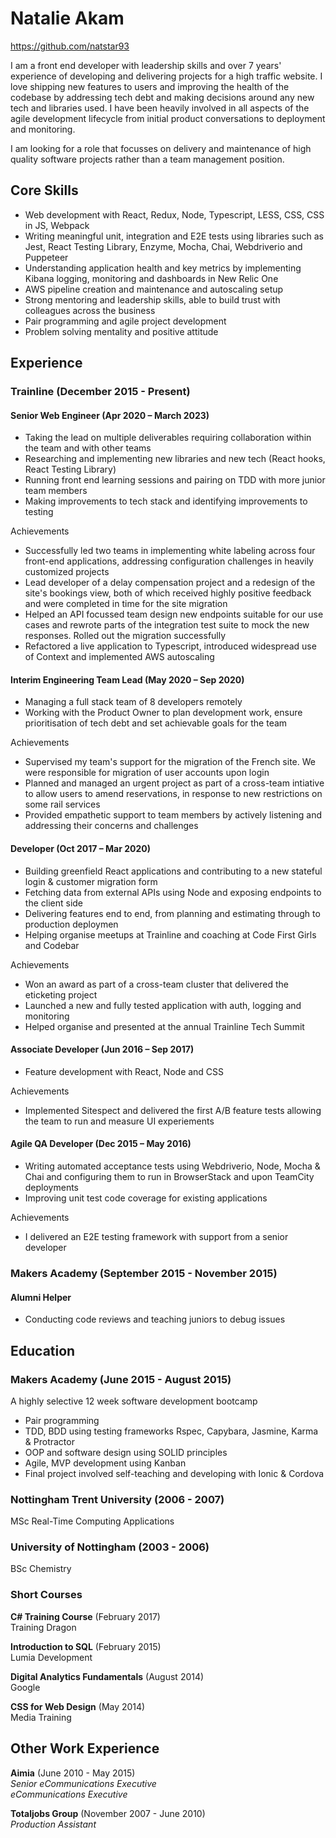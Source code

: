 # Natalie Akam

https://github.com/natstar93

I am a front end developer with leadership skills and over 7 years' experience of developing and delivering projects for a high traffic website. I love shipping new features to users and improving the health of the codebase by addressing tech debt and making decisions around any new tech and libraries used. I have been heavily involved in all aspects of the agile development lifecycle from initial product conversations to deployment and monitoring. 

I am looking for a role that focusses on delivery and maintenance of high quality software projects rather than a team management position.

## Core Skills

- Web development with React, Redux, Node, Typescript, LESS, CSS, CSS in JS, Webpack
- Writing meaningful unit, integration and E2E tests using libraries such as Jest, React Testing Library, Enzyme, Mocha, Chai, Webdriverio and Puppeteer
- Understanding application health and key metrics by implementing Kibana logging, monitoring and dashboards in New Relic One 
- AWS pipeline creation and maintenance and autoscaling setup
- Strong mentoring and leadership skills, able to build trust with colleagues across the business
- Pair programming and agile project development
- Problem solving mentality and positive attitude

## Experience

### Trainline (December 2015 - Present)

#### Senior Web Engineer (Apr 2020 – March 2023)
- Taking the lead on multiple deliverables requiring collaboration within the team and with other teams 
- Researching and implementing new libraries and new tech (React hooks, React Testing Library)
- Running front end learning sessions and pairing on TDD with more junior team members
- Making improvements to tech stack and identifying improvements to testing 

Achievements
- Successfully led two teams in implementing white labeling across four front-end applications, addressing configuration challenges in heavily customized projects
- Lead developer of a delay compensation project and a redesign of the site's bookings view, both of which received highly positive feedback and were completed in time for the site migration
- Helped an API focussed team design new endpoints suitable for our use cases and rewrote parts of the integration test suite to mock the new responses. Rolled out the migration successfully
- Refactored a live application to Typescript, introduced widespread use of Context and implemented AWS autoscaling

#### Interim Engineering Team Lead (May 2020 – Sep 2020)
- Managing a full stack team of 8 developers remotely 
- Working with the Product Owner to plan development work, ensure prioritisation of tech debt and set achievable goals for the team

Achievements
- Supervised my team's support for the migration of the French site. We were responsible for migration of user accounts upon login
- Planned and managed an urgent project as part of a cross-team intiative to allow users to amend reservations, in response to new restrictions on some rail services
- Provided empathetic support to team members by actively listening and addressing their concerns and challenges

#### Developer (Oct 2017 – Mar 2020)
- Building greenfield React applications and contributing to a new stateful login & customer migration form
- Fetching data from external APIs using Node and exposing endpoints to the client side
- Delivering features end to end, from planning and estimating through to production deploymen
- Helping organise meetups at Trainline and coaching at Code First Girls and Codebar

Achievements
* Won an award as part of a cross-team cluster that delivered the eticketing project
* Launched a new and fully tested application with auth, logging and monitoring 
* Helped organise and presented at the annual Trainline Tech Summit

#### Associate Developer (Jun 2016 – Sep 2017)

* Feature development with React, Node and CSS

Achievements
* Implemented Sitespect and delivered the first A/B feature tests allowing the team to run and measure UI experiements

#### Agile QA Developer (Dec 2015 – May 2016)
* Writing automated acceptance tests using Webdriverio, Node, Mocha & Chai and configuring them to run in BrowserStack and upon TeamCity deployments
* Improving unit test code coverage for existing applications

Achievements
* I delivered an E2E testing framework with support from a senior developer

### Makers Academy (September 2015 - November 2015)

#### Alumni Helper
- Conducting code reviews and teaching juniors to debug issues

## Education

### Makers Academy (June 2015 - August 2015)

A highly selective 12 week software development bootcamp

- Pair programming
- TDD, BDD using testing frameworks Rspec, Capybara, Jasmine, Karma & Protractor
- OOP and software design using SOLID principles
- Agile, MVP development using Kanban
- Final project involved self-teaching and developing with Ionic & Cordova

### Nottingham Trent University (2006 - 2007)
MSc Real-Time Computing Applications

### University of Nottingham (2003 - 2006)
BSc Chemistry


### Short Courses

**C# Training Course** (February 2017)<br>
Training Dragon

**Introduction to SQL** (February 2015)<br>
Lumia Development

**Digital Analytics Fundamentals** (August 2014)<br>
Google

**CSS for Web Design** (May 2014)<br>
Media Training

## Other Work Experience

**Aimia** (June 2010 - May 2015)<br>
*Senior eCommunications Executive*<br>
*eCommunications Executive*

**Totaljobs Group** (November 2007 - June 2010)<br>
*Production Assistant*  
